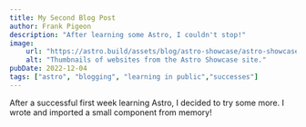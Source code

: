 ```yaml
---
title: My Second Blog Post
author: Frank Pigeon
description: "After learning some Astro, I couldn't stop!"
image: 
    url: "https://astro.build/assets/blog/astro-showcase/astro-showcase-screenshot.jpg"
    alt: "Thumbnails of websites from the Astro Showcase site."
pubDate: 2022-12-04
tags: ["astro", "blogging", "learning in public","successes"]
---
```

After a successful first week learning Astro, I decided to try some more. I wrote and imported a small component from memory!